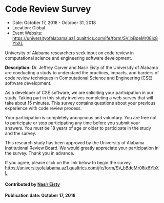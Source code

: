 # Code Review Survey

- Date: October 17, 2018 - October 31, 2018
- Location: Global
- Event Website: https://universityofalabama.az1.qualtrics.com/jfe/form/SV_bBdeMr08ix8YbXL

University of Alabama researchers seek input on code review in computational science and engineering software development.

**Description:**  Dr. Jeffrey Carver and Nasir Eisty of the University of Alabama are conducting a study to understand the practices, impacts, and barriers of code review techniques in Computational Science and Engineering (CSE) software development.

As a developer of CSE software, we are soliciting your participation in our study. Taking part in this study involves completing a web survey that will take about 15 minutes. This survey contains questions about your previous experience with code review process.

Your participation is completely anonymous and voluntary. You are free not to participate or stop participating any time before you submit your answers. You must be 18 years of age or older to participate in the study and the survey.

This research study has been approved by the University of Alabama Institutional Review Board. We would greatly appreciate your participation in the survey. Thank you in advance.

If you agree, please click on the link below to begin the survey.
https://universityofalabama.az1.qualtrics.com/jfe/form/SV_bBdeMr08ix8YbXL

#### Contributed by [Nasir Eisty](https://github.com/neisty "Nasir Eisty GitHub Profile")

#### Publication date:  October 17, 2018

<!---
Publish: yes
RSS update: 2018-10-17
Categories: development, collaboration
Topics: software engineering, projects and organizations
Tags: survey
Level: 2
Prerequisites: default
Aggregate: none
--->
